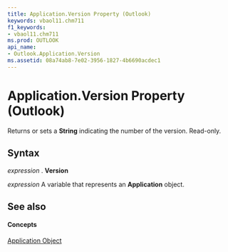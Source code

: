 ```yaml
---
title: Application.Version Property (Outlook)
keywords: vbaol11.chm711
f1_keywords:
- vbaol11.chm711
ms.prod: OUTLOOK
api_name:
- Outlook.Application.Version
ms.assetid: 08a74ab8-7e02-3956-1827-4b6690acdec1
---
```



# Application.Version Property (Outlook)

Returns or sets a  **String** indicating the number of the version. Read-only.


## Syntax

 _expression_ . **Version**

 _expression_ A variable that represents an **Application** object.


## See also


#### Concepts


[Application Object](application-object-outlook.md)

